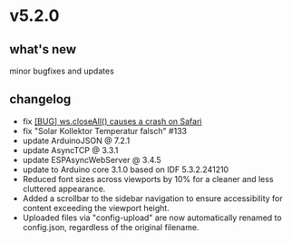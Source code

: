 # v5.2.0

## what's new

minor bugfixes and updates

## changelog

- fix [[BUG] ws.closeAll() causes a crash on Safari](https://github.com/mathieucarbou/ESPAsyncWebServer/issues/162)
- fix "Solar Kollektor Temperatur falsch" #133
- update ArduinoJSON @ 7.2.1
- update AsyncTCP @ 3.3.1
- update ESPAsyncWebServer @ 3.4.5
- update to Arduino core 3.1.0 based on IDF 5.3.2.241210
- Reduced font sizes across viewports by 10% for a cleaner and less cluttered appearance.
- Added a scrollbar to the sidebar navigation to ensure accessibility for content exceeding the viewport height.
- Uploaded files via "config-upload" are now automatically renamed to config.json, regardless of the original filename.
